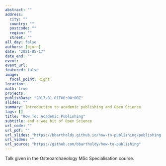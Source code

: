 ```yaml
---
abstract: ""
address:
  city: ""
  country: "" 
  postcode: ""
  region: ""
  street: ""
all_day: false
authors: [bjorn]
date: "2021-05-17"
date_end: ""
event:
event_url:
featured: false
image:
  focal_point: Right
location: 
math: true
projects:
publishDate: "2017-01-01T00:00:00Z"
slides: ""
summary: Introduction to academic publishing and Open Science.
tags: []
title: "How To: Academic Publishing"
subtitle: and a wee bit of Open Science
url_code: ""
url_pdf: ""
url_slides: "https://bbartholdy.github.io/how-to-publishing/publishing.html#1"
url_video: ""
url_source: "https://github.com/bbartholdy/how-to-publishing"
---
```


Talk given in the Osteoarchaeology MSc Specialisation course.